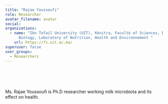 ```yaml
---
title: "Rajae Youssoufi"
role: Researcher
avatar_filename: avatar
social:
organizations:
  - name: "Ibn Tofail University (UIT), Kénitra, Faculté of Sciences, Department of
      Biology, Laboratory of Nutrition, Health and Environnement "
    url: https://fs.uit.ac.ma/
superuser: false
user_groups:
  - Researchers
---
```

<br />
<br />
<br />
<br />
Ms. Rajae Youssoufi is Ph.D researcher working milk microbiota and its effect on health.
